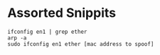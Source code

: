 # Assorted Snippits
```
ifconfig en1 | grep ether
arp -a
sudo ifconfig en1 ether [mac address to spoof]
```
